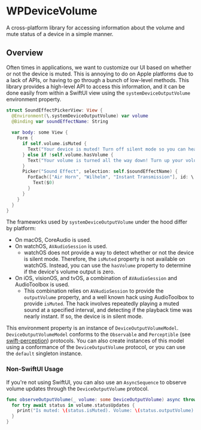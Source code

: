 #  WPDeviceVolume

A cross-platform library for accessing information about the volume and mute status of a device in a simple manner.

## Overview

Often times in applications, we want to customize our UI based on whether or not the device is muted. This is annoying to do on Apple platforms due to a lack of APIs, or having to go through a bunch of low-level methods. This library provides a high-level API to access this information, and it can be done easily from within a SwiftUI view using the `systemDeviceOutputVolume` environment property.

```swift
struct SoundEffectPickerView: View {
  @Environment(\.systemDeviceOutputVolume) var volume
  @Binding var soundEffectName: String
  
  var body: some View {
    Form {
      if self.volume.isMuted {
        Text("Your device is muted! Turn off silent mode so you can hear sound effects!")
      } else if !self.volume.hasVolume {
        Text("Your volume is turned all the way down! Turn up your volume so you can hear sound effects!")
      }
      Picker("Sound Effect", selection: self.$soundEffectName) {
        ForEach(["Air Horn", "Wilhelm", "Instant Transmission"], id: \.self) {
          Text($0)
        }
      }
    }
  }
}
```

The frameworks used by `systemDeviceOutputVolume` under the hood differ by platform:
- On macOS, CoreAudio is used.
- On watchOS, `AVAudioSession` is used.
  - watchOS does not provide a way to detect whether or not the device is silent mode. Therefore, the `isMuted` property is not available on watchOS. Instead, you can use the `hasVolume` property to determine if the device's volume output is zero.
- On iOS, visionOS, and tvOS, a combination of `AVAudioSession` and AudioToolbox is used.
  - This combination relies on `AVAudioSession` to provide the `outputVolume` property, and a well known hack using AudioToolbox to provide `isMuted`. The hack involves repeatedly playing a muted sound at a specified interval, and detecting if the playback time was nearly instant. If so, the device is in silent mode.

This environment property is an instance of `DeviceOutputVolumeModel`. `DeviceOutputVolumeModel` conforms to the `Observable` and `Perceptible` (see [swift-perception](https://github.com/pointfreeco/swift-perception)) protocols. You can also create instances of this model using a conformance of the `DeviceOutputVolume` protocol, or you can use the `default` singleton instance.

### Non-SwiftUI Usage

If you're not using SwiftUI, you can also use an `AsyncSequence` to observe volume updates through the `DeviceOutputVolume` protocol.

```swift
func observeOutputVolume(_ volume: some DeviceOutputVolume) async throws {
  for try await status in volume.statusUpdates {
    print("Is muted: \(status.isMuted). Volume: \(status.outputVolume).")
  }
}
```
